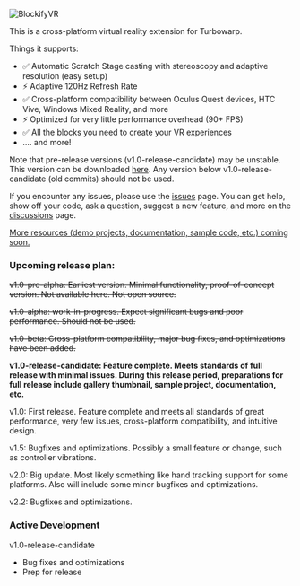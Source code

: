 ![BlockifyVR](https://github.com/user-attachments/assets/1240a971-9461-4124-83df-ccd13bc50909)

This is a cross-platform virtual reality extension for Turbowarp.

Things it supports:
- ✅ Automatic Scratch Stage casting with stereoscopy and adaptive resolution (easy setup)
- ⚡️ Adaptive 120Hz Refresh Rate
- ✅ Cross-platform compatibility between Oculus Quest devices, HTC Vive, Windows Mixed Reality, and more
- ⚡️ Optimized for very little performance overhead (90+ FPS)
- ✅ All the blocks you need to create your VR experiences
- .... and more!

Note that pre-release versions (v1.0-release-candidate) may be unstable. This version can be downloaded [here](https://github.com/Brackets-Coder/BlockifyVR/releases/tag/v1.0-release-candidate).
Any version below v1.0-release-candidate (old commits) should not be used.

If you encounter any issues, please use the [issues](https://github.com/Brackets-Coder/BlockifyVR/issues) page.
You can get help, show off your code, ask a question, suggest a new feature, and more on the [discussions](https://github.com/Brackets-Coder/BlockifyVR/discussions) page.

[More resources (demo projects, documentation, sample code, etc.) coming soon.](https://brackets-coder.github.io/BlockifyVR/)

### Upcoming release plan:

~~v1.0-pre-alpha: Earliest version. Minimal functionality, proof-of-concept version. Not available here. Not open source.~~

~~v1.0-alpha: work-in-progress. Expect significant bugs and poor performance. Should not be used.~~

~~v1.0-beta: Cross-platform compatibility, major bug fixes, and optimizations have been added.~~

**v1.0-release-candidate: Feature complete. Meets standards of full release with minimal issues. During this release period, preparations for full release include gallery thumbnail, sample project, documentation, etc.**

v1.0: First release. Feature complete and meets all standards of great performance, very few issues, cross-platform compatibility, and intuitive design. 

v1.5: Bugfixes and optimizations. Possibly a small feature or change, such as controller vibrations.

v2.0: Big update. Most likely something like hand tracking support for some platforms. Also will include some minor bugfixes and optimizations. 

v2.2: Bugfixes and optimizations.

### Active Development
v1.0-release-candidate
- Bug fixes and optimizations
- Prep for release
